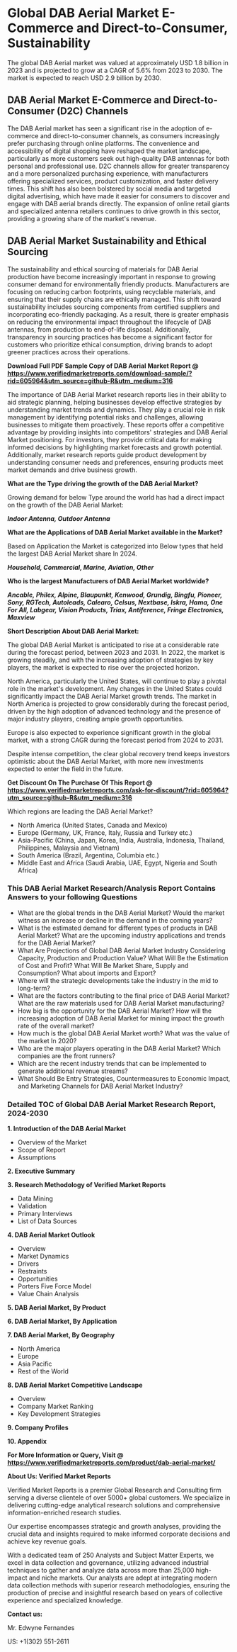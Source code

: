 <h1>Global DAB Aerial Market E-Commerce and Direct-to-Consumer, Sustainability</h1><p class=""><p>The global DAB Aerial market was valued at approximately USD 1.8 billion in 2023 and is projected to grow at a CAGR of 5.6% from 2023 to 2030. The market is expected to reach USD 2.9 billion by 2030.</p><h2>DAB Aerial Market E-Commerce and Direct-to-Consumer (D2C) Channels</h2><p>The DAB Aerial market has seen a significant rise in the adoption of e-commerce and direct-to-consumer channels, as consumers increasingly prefer purchasing through online platforms. The convenience and accessibility of digital shopping have reshaped the market landscape, particularly as more customers seek out high-quality DAB antennas for both personal and professional use. D2C channels allow for greater transparency and a more personalized purchasing experience, with manufacturers offering specialized services, product customization, and faster delivery times. This shift has also been bolstered by social media and targeted digital advertising, which have made it easier for consumers to discover and engage with DAB aerial brands directly. The expansion of online retail giants and specialized antenna retailers continues to drive growth in this sector, providing a growing share of the market's revenue.<h2>DAB Aerial Market Sustainability and Ethical Sourcing</h2><p>The sustainability and ethical sourcing of materials for DAB Aerial production have become increasingly important in response to growing consumer demand for environmentally friendly products. Manufacturers are focusing on reducing carbon footprints, using recyclable materials, and ensuring that their supply chains are ethically managed. This shift toward sustainability includes sourcing components from certified suppliers and incorporating eco-friendly packaging. As a result, there is greater emphasis on reducing the environmental impact throughout the lifecycle of DAB antennas, from production to end-of-life disposal. Additionally, transparency in sourcing practices has become a significant factor for customers who prioritize ethical consumption, driving brands to adopt greener practices across their operations.</p></p><p class=""><strong>Download Full PDF Sample Copy of DAB Aerial Market Report @ <a href="https://www.verifiedmarketreports.com/download-sample/?rid=605964&utm_source=github-R&utm_medium=316" target="_blank">https://www.verifiedmarketreports.com/download-sample/?rid=605964&utm_source=github-R&utm_medium=316</a></strong></p><p>The importance of&nbsp;DAB Aerial Market research reports lies in their ability to aid strategic planning, helping businesses develop effective strategies by understanding market trends and dynamics. They play a crucial role in risk management by identifying potential risks and challenges, allowing businesses to mitigate them proactively. These reports offer a competitive advantage by providing insights into competitors' strategies and DAB Aerial Market positioning. For investors, they provide critical data for making informed decisions by highlighting market forecasts and growth potential. Additionally, market research reports guide product development by understanding consumer needs and preferences, ensuring products meet market demands and drive business growth.</p><p><strong>What are the&nbsp;Type driving the growth of the DAB Aerial Market?</strong></p><p id="" class="">Growing demand for below Type around the world has had a direct impact on the growth of the DAB Aerial Market:</p><p class=""><em><strong>Indoor Antenna, Outdoor Antenna</strong></em></p><p class=""><strong>What are the&nbsp;Applications&nbsp;of DAB Aerial Market available in the Market?</strong></p><p id="" class="">Based on Application the Market is categorized into Below types that held the largest DAB Aerial Market share In 2024.</p><p class=""><em><strong>Household, Commercial, Marine, Aviation, Other</strong></em></p><p class=""><strong>Who is the largest Manufacturers of DAB Aerial Market worldwide?</strong></p><p><em><strong>Ancable, Philex, Alpine, Blaupunkt, Kenwood, Grundig, Bingfu, Pioneer, Sony, RGTech, Autoleads, Calearo, Celsus, Nextbase, Iskra, Hama, One For All, Labgear, Vision Products, Triax, Antiference, Fringe Electronics, Maxview</strong></em></p><p id="" class=""><strong>Short Description About DAB Aerial Market:</strong></p><p>The global DAB Aerial Market is anticipated to rise at a considerable rate during the forecast period, between 2023 and 2031. In 2022, the market is growing steadily, and with the increasing adoption of strategies by key players, the market is expected to rise over the projected horizon.</p><p>North America, particularly the United States, will continue to play a pivotal role in the market's development. Any changes in the United States could significantly impact the DAB Aerial Market growth trends. The market in North America is projected to grow considerably during the forecast period, driven by the high adoption of advanced technology and the presence of major industry players, creating ample growth opportunities.</p><p>Europe is also expected to experience significant growth in the global market, with a strong CAGR during the forecast period from 2024 to 2031.</p><p>Despite intense competition, the clear global recovery trend keeps investors optimistic about the DAB Aerial Market, with more new investments expected to enter the field in the future.</p><p id="" class=""><strong>Get Discount On The Purchase Of This Report @ <a href="https://www.verifiedmarketreports.com/ask-for-discount/?rid=605964?utm_source=github-R&utm_medium=316" target="_blank">https://www.verifiedmarketreports.com/ask-for-discount/?rid=605964?utm_source=github-R&utm_medium=316</a></strong></p><p class="">Which regions are leading the DAB Aerial Market?</p><ul><li>North America (United States, Canada and Mexico)</li><li>Europe (Germany, UK, France, Italy, Russia and Turkey etc.)</li><li>Asia-Pacific (China, Japan, Korea, India, Australia, Indonesia, Thailand, Philippines, Malaysia and Vietnam)</li><li>South America (Brazil, Argentina, Columbia etc.)</li><li>Middle East and Africa (Saudi Arabia, UAE, Egypt, Nigeria and South Africa)</li></ul><h3 id="" class="">This DAB Aerial Market Research/Analysis Report Contains Answers to your following Questions</h3><ul><li>What are the global trends in the DAB Aerial Market? Would the market witness an increase or decline in the demand in the coming years?</li><li>What is the estimated demand for different types of products in DAB Aerial Market? What are the upcoming industry applications and trends for the DAB Aerial Market?</li><li>What Are Projections of Global DAB Aerial Market Industry Considering Capacity, Production and Production Value? What Will Be the Estimation of Cost and Profit? What Will Be Market Share, Supply and Consumption? What about imports and Export?</li><li>Where will the strategic developments take the industry in the mid to long-term?</li><li>What are the factors contributing to the final price of DAB Aerial Market? What are the raw materials used for DAB Aerial Market manufacturing?</li><li>How big is the opportunity for the DAB Aerial Market? How will the increasing adoption of DAB Aerial Market for mining impact the growth rate of the overall market?</li><li>How much is the global DAB Aerial Market worth? What was the value of the market In 2020?</li><li>Who are the major players operating in the DAB Aerial Market? Which companies are the front runners?</li><li>Which are the recent industry trends that can be implemented to generate additional revenue streams?</li><li>What Should Be Entry Strategies, Countermeasures to Economic Impact, and Marketing Channels for DAB Aerial Market Industry?</li></ul><h3 id="" class="">Detailed TOC of Global DAB Aerial Market Research Report, 2024-2030</h3><p id="" class=""><strong>1. Introduction of the DAB Aerial Market</strong></p><ul><li>Overview of the Market</li><li>Scope of Report</li><li>Assumptions</li></ul><p id="" class=""><strong>2. Executive Summary</strong></p><p id="" class=""><strong>3. Research Methodology of Verified Market Reports</strong></p><ul><li>Data Mining</li><li>Validation</li><li>Primary Interviews</li><li>List of Data Sources</li></ul><p id="" class=""><strong>4. DAB Aerial Market Outlook</strong></p><ul><li>Overview</li><li>Market Dynamics</li><li>Drivers</li><li>Restraints</li><li>Opportunities</li><li>Porters Five Force Model</li><li>Value Chain Analysis</li></ul><p id="" class=""><strong>5. DAB Aerial Market, By Product</strong></p><p id="" class=""><strong>6. DAB Aerial Market, By Application</strong></p><p id="" class=""><strong>7. DAB Aerial Market, By Geography</strong></p><ul><li>North America</li><li>Europe</li><li>Asia Pacific</li><li>Rest of the World</li></ul><p id="" class=""><strong>8. DAB Aerial Market Competitive Landscape</strong></p><ul><li>Overview</li><li>Company Market Ranking</li><li>Key Development Strategies</li></ul><p id="" class=""><strong>9. Company Profiles</strong></p><p id="" class=""><strong>10. Appendix</strong></p><p id="" class=""><strong>For More Information or Query, Visit @ <a href="https://www.verifiedmarketreports.com/product/dab-aerial-market/" target="_blank">https://www.verifiedmarketreports.com/product/dab-aerial-market/</a></strong></p><p id="" class=""><strong>About Us: Verified Market Reports</strong></p><p id="" class="">Verified Market Reports is a premier Global Research and Consulting firm serving a diverse clientele of over 5000+ global customers. We specialize in delivering cutting-edge analytical research solutions and comprehensive information-enriched research studies.</p><p id="" class="">Our expertise encompasses strategic and growth analyses, providing the crucial data and insights required to make informed corporate decisions and achieve key revenue goals.</p><p id="" class="">With a dedicated team of 250 Analysts and Subject Matter Experts, we excel in data collection and governance, utilizing advanced industrial techniques to gather and analyze data across more than 25,000 high-impact and niche markets. Our analysts are adept at integrating modern data collection methods with superior research methodologies, ensuring the production of precise and insightful research based on years of collective experience and specialized knowledge.</p><p id="" class=""><strong>Contact us:</strong></p><p id="" class="">Mr. Edwyne Fernandes</p><p id="" class="">US: +1(302) 551-2611</p>